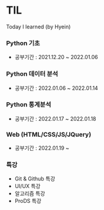 # TIL

Today I learned (by Hyein)



### Python 기초
* 공부기간 : 2021.12.20 ~ 2022.01.06

  

### Python 데이터 분석

* 공부기간 : 2022.01.06 ~ 2022.01.14


### Python 통계분석

* 공부기간 : 2022.01.17 ~ 2022.01.18


### Web (HTML/CSS/JS/JQuery)

* 공부기간 : 2022.01.19 ~ 

  

### 특강
* Git & Github 특강
* UI/UX 특강
* 알고리즘 특강
* ProDS 특강
